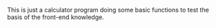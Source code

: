 This is just a calculator program doing some basic functions to test the basis of the front-end knowledge.
